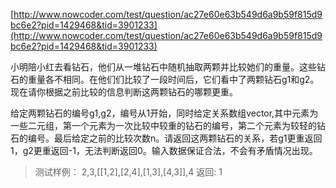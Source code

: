 [http://www.nowcoder.com/test/question/ac27e60e63b549d6a9b59f815d9bc6e2?pid=1429468&tid=3901233](http://www.nowcoder.com/test/question/ac27e60e63b549d6a9b59f815d9bc6e2?pid=1429468&tid=3901233)

小明陪小红去看钻石，他们从一堆钻石中随机抽取两颗并比较她们的重量。这些钻石的重量各不相同。在他们们比较了一段时间后，它们看中了两颗钻石g1和g2。现在请你根据之前比较的信息判断这两颗钻石的哪颗更重。

给定两颗钻石的编号g1,g2，编号从1开始，同时给定关系数组vector,其中元素为一些二元组，第一个元素为一次比较中较重的钻石的编号，第二个元素为较轻的钻石的编号。最后给定之前的比较次数n。请返回这两颗钻石的关系，若g1更重返回1，g2更重返回-1，无法判断返回0。输入数据保证合法，不会有矛盾情况出现。

> 测试样例：
> 2,3,[[1,2],[2,4],[1,3],[4,3]],4
> 返回: 1